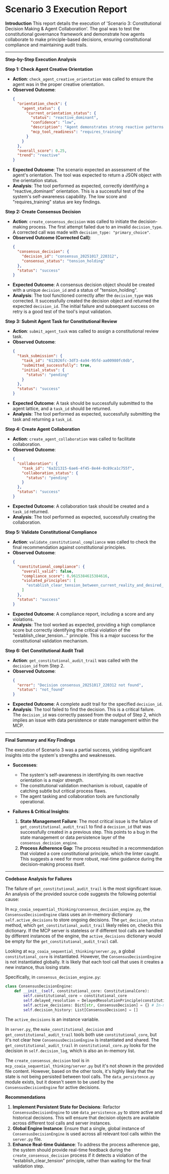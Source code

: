 # Scenario 3 Execution Report

**Introduction**
This report details the execution of 'Scenario 3: Constitutional Decision Making & Agent Collaboration'. The goal was to test the constitutional governance framework and demonstrate how agents collaborate to make principle-based decisions, ensuring constitutional compliance and maintaining audit trails.

---

**Step-by-Step Execution Analysis**

**Step 1: Check Agent Creative Orientation**

*   **Action**: `check_agent_creative_orientation` was called to ensure the agent was in the proper creative orientation.
*   **Observed Outcome**:
    ```json
    {
      "orientation_check": {
        "agent_status": {
          "current_orientation_status": {
            "status": "reactive_dominant",
            "confidence": "low",
            "description": "Agent demonstrates strong reactive patterns - requires orientation training",
            "mcp_tool_readiness": "requires_training"
          }
        }
      },
      "overall_score": 0.25,
      "trend": "reactive"
    }
    ```
*   **Expected Outcome**: The scenario expected an assessment of the agent's orientation. The tool was expected to return a JSON object with the orientation status.
*   **Analysis**: The tool performed as expected, correctly identifying a "reactive_dominant" orientation. This is a successful test of the system's self-awareness capability. The low score and "requires_training" status are key findings.

**Step 2: Create Consensus Decision**

*   **Action**: `create_consensus_decision` was called to initiate the decision-making process. The first attempt failed due to an invalid `decision_type`. A corrected call was made with `decision_type: "primary_choice"`.
*   **Observed Outcome (Corrected Call)**:
    ```json
    {
      "consensus_decision": {
        "decision_id": "consensus_20251017_220312",
        "consensus_status": "tension_holding"
      },
      "status": "success"
    }
    ```
*   **Expected Outcome**: A consensus decision object should be created with a unique `decision_id` and a status of "tension_holding".
*   **Analysis**: The tool functioned correctly after the `decision_type` was corrected. It successfully created the decision object and returned the expected `decision_id`. The initial failure and subsequent success on retry is a good test of the tool's input validation.

**Step 3: Submit Agent Task for Constitutional Review**

*   **Action**: `submit_agent_task` was called to assign a constitutional review task.
*   **Observed Outcome**:
    ```json
    {
      "task_submission": {
        "task_id": "612026fc-3df3-4a94-95fd-aa00980fc0db",
        "submitted_successfully": true,
        "initial_status": {
          "status": "pending"
        }
      },
      "status": "success"
    }
    ```
*   **Expected Outcome**: A task should be successfully submitted to the agent lattice, and a `task_id` should be returned.
*   **Analysis**: The tool performed as expected, successfully submitting the task and returning a `task_id`.

**Step 4: Create Agent Collaboration**

*   **Action**: `create_agent_collaboration` was called to facilitate collaboration.
*   **Observed Outcome**:
    ```json
    {
      "collaboration": {
        "task_id": "6a321315-6ae6-4f45-8e44-0c89ca1c755f",
        "collaboration_status": {
          "status": "pending"
        }
      },
      "status": "success"
    }
    ```
*   **Expected Outcome**: A collaboration task should be created and a `task_id` returned.
*   **Analysis**: The tool performed as expected, successfully creating the collaboration.

**Step 5: Validate Constitutional Compliance**

*   **Action**: `validate_constitutional_compliance` was called to check the final recommendation against constitutional principles.
*   **Observed Outcome**:
    ```json
    {
      "constitutional_compliance": {
        "overall_valid": false,
        "compliance_score": 0.9615384615384616,
        "violated_principles": [
          "establish_clear_tension_between_current_reality_and_desired_outcome"
        ]
      },
      "status": "success"
    }
    ```
*   **Expected Outcome**: A compliance report, including a score and any violations.
*   **Analysis**: The tool worked as expected, providing a high compliance score but correctly identifying the critical violation of the "establish_clear_tension..." principle. This is a major success for the constitutional validation mechanism.

**Step 6: Get Constitutional Audit Trail**

*   **Action**: `get_constitutional_audit_trail` was called with the `decision_id` from Step 2.
*   **Observed Outcome**:
    ```json
    {
      "error": "Decision consensus_20251017_220312 not found",
      "status": "not_found"
    }
    ```
*   **Expected Outcome**: A complete audit trail for the specified `decision_id`.
*   **Analysis**: The tool failed to find the decision. This is a critical failure. The `decision_id` was correctly passed from the output of Step 2, which implies an issue with data persistence or state management within the MCP.

---

**Final Summary and Key Findings**

The execution of Scenario 3 was a partial success, yielding significant insights into the system's strengths and weaknesses.

*   **Successes**:
    *   The system's self-awareness in identifying its own reactive orientation is a major strength.
    *   The constitutional validation mechanism is robust, capable of catching subtle but critical process flaws.
    *   The agent tasking and collaboration tools are functionally operational.

*   **Failures & Critical Insights**:
    1.  **State Management Failure**: The most critical issue is the failure of `get_constitutional_audit_trail` to find a `decision_id` that was successfully created in a previous step. This points to a bug in the state management or data persistence layer of the `consensus_decision_engine`.
    2.  **Process Adherence Gap**: The process resulted in a recommendation that violated a core constitutional principle, which the linter caught. This suggests a need for more robust, real-time guidance during the decision-making process itself.

---

**Codebase Analysis for Failures**

The failure of `get_constitutional_audit_trail` is the most significant issue. An analysis of the provided source code suggests the following potential cause:

In `mcp_coaia_sequential_thinking/consensus_decision_engine.py`, the `ConsensusDecisionEngine` class uses an in-memory dictionary `self.active_decisions` to store ongoing decisions. The `get_decision_status` method, which `get_constitutional_audit_trail` likely relies on, checks this dictionary. If the MCP server is stateless or if different tool calls are handled by different instances of the engine, the `active_decisions` dictionary would be empty for the `get_constitutional_audit_trail` call.

Looking at `mcp_coaia_sequential_thinking/server.py`, a global `constitutional_core` is instantiated. However, the `ConsensusDecisionEngine` is not instantiated globally. It is likely that each tool call that uses it creates a new instance, thus losing state.

Specifically, in `consensus_decision_engine.py`:
```python
class ConsensusDecisionEngine:
    def __init__(self, constitutional_core: ConstitutionalCore):
        self.constitutional_core = constitutional_core
        self.delayed_resolution = DelayedResolutionPrinciple(constitutional_core)
        self.active_decisions: Dict[str, ConsensusDecision] = {} # In-memory storage
        self.decision_history: List[ConsensusDecision] = []
```
The `active_decisions` is an instance variable.

In `server.py`, the `make_constitutional_decision` and `get_constitutional_audit_trail` tools both use `constitutional_core`, but it's not clear how `ConsensusDecisionEngine` is instantiated and shared. The `get_constitutional_audit_trail` in `constitutional_core.py` looks for the decision in `self.decision_log`, which is also an in-memory list.

The `create_consensus_decision` tool is in `mcp_coaia_sequential_thinking/server.py` but it's not shown in the provided file content. However, based on the other tools, it's highly likely that the state is not being persisted between tool calls. The `data_persistence.py` module exists, but it doesn't seem to be used by the `ConsensusDecisionEngine` for active decisions.

**Recommendations**

1.  **Implement Persistent State for Decisions**: Refactor `ConsensusDecisionEngine` to use `data_persistence.py` to store active and historical decisions. This will ensure that decision objects are available across different tool calls and server instances.
2.  **Global Engine Instance**: Ensure that a single, global instance of `ConsensusDecisionEngine` is used across all relevant tool calls within the `server.py` file.
3.  **Enhance Real-time Guidance**: To address the process adherence gap, the system should provide real-time feedback during the `create_consensus_decision` process if it detects a violation of the "establish_clear_tension" principle, rather than waiting for the final validation step.
